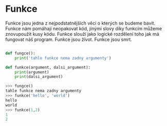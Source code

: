 # Funkce

Funkce jsou jedna z nejpodstatnějších věcí o kterých se budeme bavit.
Funkce nám pomáhají neopakovat kód, jinými slovy díky funkcím můžeme 
znovupoužít kusy kódu.
Funkce slouží jako logické rozdělení toho jak má fungovat náš program.
Funkce jsou žívot.
Funkce jsou smrt.

```python

def fungce():
	print('tahle funkce nema zadny argumenty')

def funkce(argument, dalsi_argument):
	print(argument)
	print(dalsi_argument)

```
```python
>>> fungce()
tahle funkce nema zadny argumenty
>>> funkce('hello', 'world')
hello
world
>>> funkce(1,2)
1
2
```
